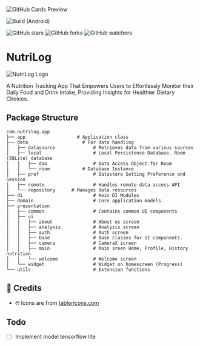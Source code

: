 ![GitHub Cards Preview](https://github.com/nizarfadlan/NutriLog-App/blob/main/art/nutrilog-cover.png?raw=true)

![Build (Android)](https://github.com/nizarfadlan/NutriLog-App/workflows/Android%20CI/badge.svg)

![GitHub stars](https://img.shields.io/github/stars/nizarfadlan/NutriLog-App?style=social)
![GitHub forks](https://img.shields.io/github/forks/nizarfadlan/NutriLog-App?style=social)
![GitHub watchers](https://img.shields.io/github/watchers/nizarfadlan/NutriLog-App?style=social)

# NutriLog

![NutriLog Logo](https://github.com/nizarfadlan/NutriLog-App/blob/main/art/logo.png?raw=true)

A Nutrition Tracking App That Empowers Users to Effortlessly Monitor their Daily Food and Drink Intake, Providing Insights for Healthier Dietary Choices.

## Package Structure

 ```
com.nutrilog.app
├── app                   # Application class
├── data                  	# For data handling
│   ├── datasource             	# Retrieves data from various sources
│   ├── local               	# Local Persistence Database. Room (SQLite) database
│   │   ├── dao                 # Data Access Object for Room
│   │   └── room          	# Database Instance
│   ├── pref                    # Datastore Setting Preference and Session
│   ├── remote               	# Handles remote data access API
│   └── repository		# Manages data resources
├── di                        	# Koin DI Modules
├── domain                    	# Core application models
├── presentation
│   ├── common                	# Contains common UI components
│   ├── ui
│   │   ├── about               # About us screen
│   │   ├── analysis            # Analysis screen
│   │   ├── auth               	# Auth screen
│   │   ├── base               	# Base classes for UI components.
│   │   ├── camera              # CameraX screen
│   │   ├── main               	# Main sreen Home, Profile, History nutrition
│   │   └── welcome          	# Welcome screen
│   └── widget                	# Widget on homescreen (Progress)
└── utils                     	# Extension functions

```

## 🤗 Credits

- 🤓 Icons are from [tablericons.com](https://tablericons.com)   


## Todo

- [ ] Implement model tensorflow lite